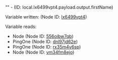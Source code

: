 "" - (ID: local.lx6499vpt4.payload.output.firstName)

Variable written:
 (Node ID: [lx6499vpt4](../nodes/lx6499vpt4.md))

Variable reads:
* Node (Node ID: [556oibw7qb](../nodes/556oibw7qb.md))
* PingOne (Node ID: [dnl97jd62e](../nodes/dnl97jd62e.md))
* PingOne (Node ID: [rx35m4y6sp](../nodes/rx35m4y6sp.md))
* Node (Node ID: [vm34fm8ejo](../nodes/vm34fm8ejo.md))
